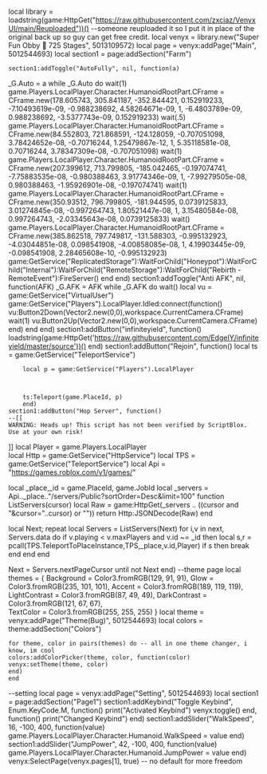 local library = loadstring(game:HttpGet("https://raw.githubusercontent.com/zxciaz/VenyxUI/main/Reuploaded"))() --someone reuploaded it so I put it in place of the original back up so guy can get free credit.
local venyx = library.new("Super Fun Obby 🌟 725 Stages", 5013109572)
    local page = venyx:addPage("Main", 5012544693)
    local section1 = page:addSection("Farm")
    
    section1:addToggle("AutoFully", nil, function(a)
 _G.Auto = a
 while _G.Auto do wait(1)
        game.Players.LocalPlayer.Character.HumanoidRootPart.CFrame = CFrame.new(178.605743, 305.841187, -352.844421, 0.152919233, -7.10493619e-09, -0.988238692, 4.58264671e-09, 1, -6.4803789e-09, 0.988238692, -3.5377743e-09, 0.152919233)
        wait(.5)
        game.Players.LocalPlayer.Character.HumanoidRootPart.CFrame = CFrame.new(84.552803, 721.868591, -124.128059, -0.707051098, 3.78424652e-08, -0.70716244, 1.25479867e-12, 1, 5.35118581e-08, 0.70716244, 3.78347309e-08, -0.707051098)
        wait(1)
        game.Players.LocalPlayer.Character.HumanoidRootPart.CFrame = CFrame.new(207.399612, 713.799805, -185.042465, -0.197074741, -7.75883535e-08, -0.980388463, 3.91774346e-09, 1, -7.99279505e-08, 0.980388463, -1.95926901e-08, -0.197074741)
        wait(1)
        game.Players.LocalPlayer.Character.HumanoidRootPart.CFrame = CFrame.new(350.93512, 796.799805, -181.944595, 0.0739125833, 3.01274845e-08, -0.997264743, 1.80521447e-08, 1, 3.15480584e-08, 0.997264743, -2.03345643e-08, 0.0739125833)
        wait()
        game.Players.LocalPlayer.Character.HumanoidRootPart.CFrame = CFrame.new(385.862518, 797.749817, -131.588303, -0.995132923, -4.03044851e-08, 0.098541908, -4.00858085e-08, 1, 4.19903445e-09, -0.098541908, 2.28465608e-10, -0.995132923)
        game:GetService("ReplicatedStorage"):WaitForChild("Honeypot"):WaitForChild("Internal"):WaitForChild("RemoteStorage"):WaitForChild("Rebirth - RemoteEvent"):FireServer()
 end
    end)
    section1:addToggle("Anti AFK", nil, function(AFK)
        _G.AFK = AFK
        while _G.AFK do wait()
        local vu = game:GetService("VirtualUser")
        game:GetService("Players").LocalPlayer.Idled:connect(function()
        vu:Button2Down(Vector2.new(0,0),workspace.CurrentCamera.CFrame)
        wait(1)
        vu:Button2Up(Vector2.new(0,0),workspace.CurrentCamera.CFrame)
        end)
    end
    end)
    section1:addButton("infiniteyield", function()
        loadstring(game:HttpGet('https://raw.githubusercontent.com/EdgeIY/infiniteyield/master/source'))()
    end)
    section1:addButton("Rejoin", function()
        local ts = game:GetService("TeleportService")

        local p = game:GetService("Players").LocalPlayer
        
         
        
        ts:Teleport(game.PlaceId, p)
        end)
    section1:addButton("Hop Server", function()
    --[[
	WARNING: Heads up! This script has not been verified by ScriptBlox. Use at your own risk!
]]
local Player = game.Players.LocalPlayer    
local Http = game:GetService("HttpService")
local TPS = game:GetService("TeleportService")
local Api = "https://games.roblox.com/v1/games/"

local _place,_id = game.PlaceId, game.JobId
local _servers = Api.._place.."/servers/Public?sortOrder=Desc&limit=100"
function ListServers(cursor)
   local Raw = game:HttpGet(_servers .. ((cursor and "&cursor="..cursor) or ""))
   return Http:JSONDecode(Raw)
end

local Next; repeat
   local Servers = ListServers(Next)
   for i,v in next, Servers.data do
       if v.playing < v.maxPlayers and v.id ~= _id then
           local s,r = pcall(TPS.TeleportToPlaceInstance,TPS,_place,v.id,Player)
           if s then break end
       end
   end
   
   Next = Servers.nextPageCursor
until not Next
    end)
--theme page
local themes = {
    Background = Color3.fromRGB(129, 91, 91),
    Glow = Color3.fromRGB(235, 101, 101),
    Accent = Color3.fromRGB(189, 119, 119),
    LightContrast = Color3.fromRGB(87, 49, 49),
    DarkContrast = Color3.fromRGB(121, 67, 67),  
    TextColor = Color3.fromRGB(255, 255, 255)
    }
    local theme = venyx:addPage("Theme(Bug)", 5012544693)
    local colors = theme:addSection("Colors")
    
    for theme, color in pairs(themes) do -- all in one theme changer, i know, im cool
    colors:addColorPicker(theme, color, function(color)
    venyx:setTheme(theme, color)
    end)
    end 

--setting
local page = venyx:addPage("Setting", 5012544693)
local section1 = page:addSection("Page1")
section1:addKeybind("Toggle Keybind", Enum.KeyCode.M, function()
    print("Activated Keybind")
    venyx:toggle()
    end, function()
    print("Changed Keybind")
    end)
section1:addSlider("WalkSpeed", 16, -100, 400, function(value)
    game.Players.LocalPlayer.Character.Humanoid.WalkSpeed = value
    end)
section1:addSlider("JumpPower", 42, -100, 400, function(value)
    game.Players.LocalPlayer.Character.Humanoid.JumpPower = value
    end)
    venyx:SelectPage(venyx.pages[1], true) -- no default for more freedom
